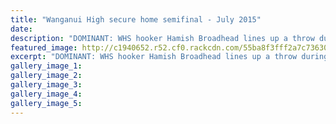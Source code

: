```yaml
---
title: "Wanganui High secure home semifinal - July 2015"
date: 
description: "DOMINANT: WHS hooker Hamish Broadhead lines up a throw during his team's total domination of Te Kawau on Saturday, from Wanganui Chronicle article on 22/7/15..."
featured_image: http://c1940652.r52.cf0.rackcdn.com/55ba8f3fff2a7c73630009d2/Rugby-1st-XV-v-Te-Kawau-Hamish-Broadhead-22.7.gif
excerpt: "DOMINANT: WHS hooker Hamish Broadhead lines up a throw during his team's total domination of Te Kawau on Saturday."
gallery_image_1: 
gallery_image_2: 
gallery_image_3: 
gallery_image_4: 
gallery_image_5: 
---
```

